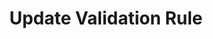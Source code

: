---
title: Update Validation Rule
type: endpoint
category: 639ba2628407100061f5faac
slug: update-validation-rule
parentDoc: 639ba2658407100061f5fabb
hidden: false
order: 5
---